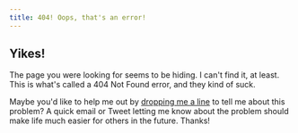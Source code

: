 ```yaml
---
title: 404! Oops, that's an error!
---
```


<h2 class="section-header">Yikes!</h2>

The page you were looking for seems to be hiding. I can't find it, at least. This is what's called a 404 Not Found error, and they kind of suck.

Maybe you'd like to help me out by <a href="/contact/">dropping me a line</a> to tell me about this problem? A quick email or Tweet letting me know about the problem should make life much easier for others in the future. Thanks!